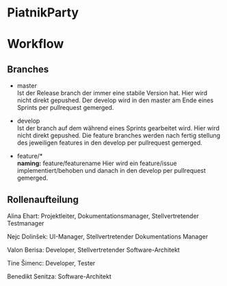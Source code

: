 # PiatnikParty
# Workflow

## Branches
- master \
 Ist der Release branch der immer eine stabile Version hat. Hier wird nicht direkt gepushed. Der develop wird in den master am Ende eines Sprints per pullrequest gemerged.

- develop \
 Ist der branch auf dem während eines Sprints gearbeitet wird. Hier wird nicht direkt gepushed. Die feature branches werden nach fertig stellung des jeweiligen features in den develop per pullrequest gemerged.

- feature/* \
 **naming:** feature/featurename 
 Hier wird ein feature/issue implementiert/behoben und danach in den develop per pullrequest gemerged.

## Rollenaufteilung
Alina Ehart: Projektleiter, Dokumentationsmanager, Stellvertretender Testmanager

Nejc Dolinšek: UI-Manager, Stellvertretender Dokumentations Manager

Valon Berisa: Developer, Stellvertretender Software-Architekt

Tine Šimenc: Developer, Tester

Benedikt Senitza: Software-Architekt
